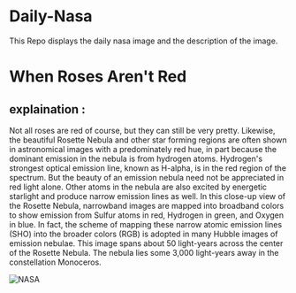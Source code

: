 # Daily-Nasa

This Repo displays the daily nasa image and the description of the image.

<!--NASA-->
# When Roses Aren't Red
## explaination :

Not all roses are red of course, but they can still be very pretty. Likewise, the beautiful Rosette Nebula and other star forming regions are often shown in astronomical images with a predominately red hue, in part because the dominant emission in the nebula is from hydrogen atoms. Hydrogen's strongest optical emission line, known as H-alpha, is in the red region of the spectrum. But the beauty of an emission nebula need not be appreciated in red light alone. Other atoms in the nebula are also excited by energetic starlight and produce narrow emission lines as well. In this close-up view of the Rosette Nebula, narrowband images are mapped into broadband colors to show emission from Sulfur atoms in red, Hydrogen in green, and Oxygen in blue. In fact, the scheme of mapping these narrow atomic emission lines (SHO) into the broader colors (RGB) is adopted in many Hubble images of emission nebulae. This image spans about 50 light-years across the center of the Rosette Nebula. The nebula lies some 3,000 light-years away in the constellation Monoceros.

![NASA](https://apod.nasa.gov/apod/image/2402/Rosette2024newt533mmcopy1024.png)
<!--/NASA-->